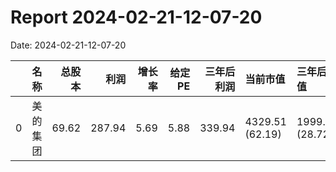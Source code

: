 
# Report 2024-02-21-12-07-20
Date: 2024-02-21-12-07-20


|    | 名称   |   总股本 |     利润 |   增长率 |   给定PE |   三年后利润 | 当前市值            | 三年后估值           | 理想买入点          | 理想卖出点           |
|---:|:-----|------:|-------:|------:|-------:|--------:|:----------------|:----------------|:---------------|:----------------|
|  0 | 美的集团 | 69.62 | 287.94 |  5.69 |   5.88 |  339.94 | 4329.51 (62.19) | 1999.65 (28.72) | 999.82 (14.36) | 2999.48 (43.08) |